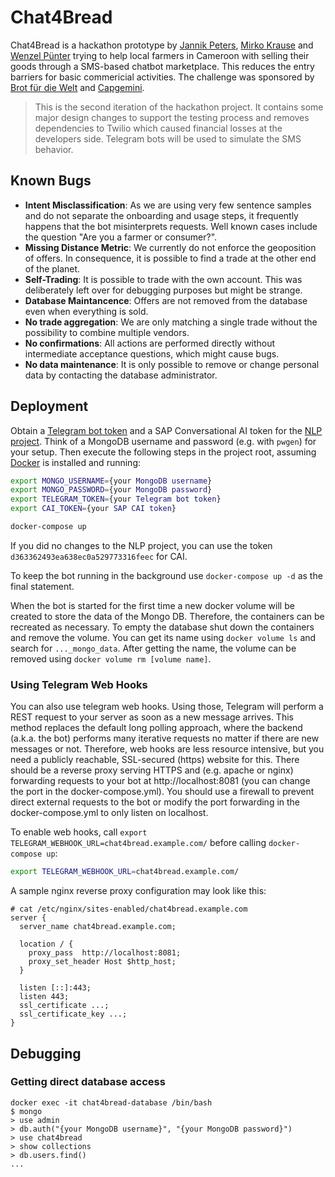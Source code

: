 # Chat4Bread

Chat4Bread is a hackathon prototype by [Jannik Peters](https://github.com/jannikpeters),
[Mirko Krause](https://github.com/Miroka96) and [Wenzel Pünter](https://github.com/scento) trying
to help local farmers in Cameroon with selling their goods through a SMS-based chatbot marketplace.
This reduces the entry barriers for basic commericial activities. The challenge was sponsored by
[Brot für die Welt](https://www.brot-fuer-die-welt.de/) and [Capgemini](https://www.capgemini.com).

> This is the second iteration of the hackathon project. It contains some major design changes to
> support the testing process and removes dependencies to Twilio which caused financial losses
> at the developers side. Telegram bots will be used to simulate the SMS behavior.

## Known Bugs

- **Intent Misclassification**: As we are using very few sentence samples and do not separate the onboarding and usage steps, it frequently happens that the bot misinterprets requests. Well known cases include the question "Are you a farmer or consumer?".
- **Missing Distance Metric**: We currently do not enforce the geoposition of offers. In consequence, it is possible to find a trade at the other end of the planet.
- **Self-Trading**: It is possible to trade with the own account. This was deliberately left over for debugging purposes but might be strange.
- **Database Maintancence**: Offers are not removed from the database even when everything is sold.
- **No trade aggregation**: We are only matching a single trade without the possibility to combine multiple vendors.
- **No confirmations**: All actions are performed directly without intermediate acceptance questions, which might cause bugs.
- **No data maintenance**: It is only possible to remove or change personal data by contacting the database administrator.

## Deployment

Obtain a [Telegram bot token](https://www.siteguarding.com/en/how-to-get-telegram-bot-api-token)
and a SAP Conversational AI token for the [NLP project](https://cai.tools.sap/scento/chat4bread).
Think of a MongoDB username and password (e.g. with `pwgen`) for your setup. Then execute the
following steps in the project root, assuming [Docker](https://www.docker.com/) is installed and
running:

```bash
export MONGO_USERNAME={your MongoDB username}
export MONGO_PASSWORD={your MongoDB password}
export TELEGRAM_TOKEN={your Telegram bot token}
export CAI_TOKEN={your SAP CAI token}

docker-compose up
```

If you did no changes to the NLP project, you can use the token `d363362493ea638ec0a529773316feec`
for CAI.

To keep the bot running in the background use `docker-compose up -d` as the final statement.

When the bot is started for the first time a new docker volume will be created to store the data of the Mongo DB. Therefore, the containers can be recreated as necessary. To empty the database shut down the containers and remove the volume. You can get its name using `docker volume ls` and search for `..._mongo_data`. After getting the name, the volume can be removed using `docker volume rm [volume name]`.

### Using Telegram Web Hooks
You can also use telegram web hooks. Using those, Telegram will perform a REST request to your server as soon as a new message arrives. This method replaces the default long polling approach, where the backend (a.k.a. the bot) performs many iterative requests no matter if there are new messages or not. Therefore, web hooks are less resource intensive, but you need a publicly reachable, SSL-secured (https) website for this. There should be a reverse proxy serving HTTPS and (e.g. apache or nginx) forwarding requests to your bot at http://localhost:8081 (you can change the port in the docker-compose.yml). You should use a firewall to prevent direct external requests to the bot or modify the port forwarding in the docker-compose.yml to only listen on localhost.

To enable web hooks, call `export TELEGRAM_WEBHOOK_URL=chat4bread.example.com/` before calling `docker-compose up`:

```bash
export TELEGRAM_WEBHOOK_URL=chat4bread.example.com/
```

A sample nginx reverse proxy configuration may look like this:

```
# cat /etc/nginx/sites-enabled/chat4bread.example.com
server {
  server_name chat4bread.example.com;

  location / {
    proxy_pass	http://localhost:8081;
    proxy_set_header Host $http_host;
  }

  listen [::]:443;
  listen 443;
  ssl_certificate ...;
  ssl_certificate_key ...;
}

```

## Debugging
### Getting direct database access
```
docker exec -it chat4bread-database /bin/bash
$ mongo
> use admin
> db.auth("{your MongoDB username}", "{your MongoDB password}")
> use chat4bread
> show collections
> db.users.find()
...
```

